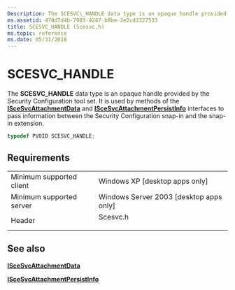 ```yaml
---
Description: The SCESVC\_HANDLE data type is an opaque handle provided by the Security Configuration tool set.
ms.assetid: 478d7d4b-7983-4247-b8be-2e2cd3327533
title: SCESVC_HANDLE (Scesvc.h)
ms.topic: reference
ms.date: 05/31/2018
---
```


# SCESVC\_HANDLE

The **SCESVC\_HANDLE** data type is an opaque handle provided by the Security Configuration tool set. It is used by methods of the [**ISceSvcAttachmentData**](/windows/desktop/api/Scesvc/nn-scesvc-iscesvcattachmentdata) and [**ISceSvcAttachmentPersistInfo**](/windows/desktop/api/Scesvc/nn-scesvc-iscesvcattachmentpersistinfo) interfaces to pass information between the Security Configuration snap-in and the snap-in extension.


```C++
typedef PVOID SCESVC_HANDLE;
```



## Requirements



|                                     |                                                                                     |
|-------------------------------------|-------------------------------------------------------------------------------------|
| Minimum supported client<br/> | Windows XP \[desktop apps only\]<br/>                                         |
| Minimum supported server<br/> | Windows Server 2003 \[desktop apps only\]<br/>                                |
| Header<br/>                   | <dl> <dt>Scesvc.h</dt> </dl> |



## See also

<dl> <dt>

[**ISceSvcAttachmentData**](/windows/desktop/api/Scesvc/nn-scesvc-iscesvcattachmentdata)
</dt> <dt>

[**ISceSvcAttachmentPersistInfo**](/windows/desktop/api/Scesvc/nn-scesvc-iscesvcattachmentpersistinfo)
</dt> </dl>

 

 




